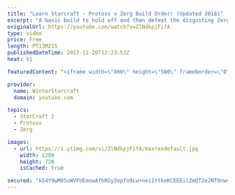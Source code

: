```yaml
---
title: "Learn Starcraft - Protoss v Zerg Build Order! (Updated 2018)"
excerpt: "A basic build to hold off and then defeat the disgusting Zerg! Meant for lower level players who have little direction, not for high level players looking for the dankest meta :) -- Watch live at https://www.twitch.tv/wintergaming"
originalUrl: https://youtube.com/watch?v=ZlNdkpjFifA
type: video
price: Free
length: PT13M21S
publishedDateTime: 2017-11-20T12:23:53Z
heat: 51

featuredContent: "<iframe width=\"800\" height=\"500\" frameborder=\"0\" src=\"https://www.youtube.com/embed/ZlNdkpjFifA\" allow=\"accelerometer; autoplay; encrypted-media; gyroscope; picture-in-picture\" allowfullscreen></iframe>"

provider:
  name: WinterStarcraft
  domain: youtube.com

topics:
  - StarCraft 2
  - Protoss
  - Zerg

images:
  - url: https://i.ytimg.com/vi/ZlNdkpjFifA/maxresdefault.jpg
    width: 1280
    height: 720
    isCached: true

secured: "kS4Y9wM05uWVFUEmowAfhRGy2opfo9Lw+nei1YtknKCEEEilZmQT2e2NTOnwntcR/gHIk3U+qcpOCQXNBz4opxjW9y9vc++X2NhXlSvw4qwHPZ3X7h5VOS9K57cOs8WrHJmAtYSAFWBCriHvdSumI0kF4ntRKcOjjmzaAgmSYDZ3GlvOHjcGL3gR8nxWNcYfs3KTub4Xr8t9zHU8Xq2cDMEBnjVZqHduRsSfAcHNKt27KFh4yTBVkbNv/lasnvocExyI9d6Kgy8ciODT2Zq7Fd8q9QQy25OUVhJ/oRofxQkvMvZLajNFfIzEBSvyvRfz+uZ+SMJ4hQ8rtfnkql55NEXVndkqPhRngJE3XbW8uLz0oAu3JP6+8NVmJXLHcPS60AvkSxvIoN8sfVzCfX+t0s9HCgyOunmd1JeYOYSfqJg=;+hMy8cuNGKZ3da0pE1Vofw=="
---
```


